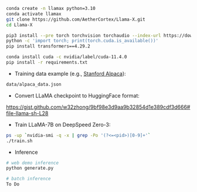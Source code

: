 ```bash
conda create -n llamax python=3.10
conda activate llamax
git clone https://github.com/AetherCortex/Llama-X.git
cd Llama-X

pip3 install --pre torch torchvision torchaudio --index-url https://download.pytorch.org/whl/nightly/cu118
python -c 'import torch; print(torch.cuda.is_available())'
pip install transformers==4.29.2

conda install cuda -c nvidia/label/cuda-11.4.0
pip install -r requirements.txt
```

- Training data example (e.g., [Stanford Alpaca](https://github.com/tatsu-lab/stanford_alpaca/blob/main/alpaca_data.json)):
```bash
data/alpaca_data.json
```

- Convert LLaMA checkpoint to HuggingFace format:

https://gist.github.com/w32zhong/9bf98e3d9aa9b32854d1e389cdf3d666#file-llama-sh-L28

- Train LLaMA-7B on DeepSpeed Zero-3:
```bash
ps -up `nvidia-smi -q -x | grep -Po '(?<=<pid>)[0-9]+'`
./train.sh
```

- Inference
```bash
# web demo inference
python generate.py

# batch inference
To Do
```
